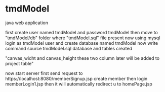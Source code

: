 # tmdModel
java web application 

first create user named tmdModel and password tmdModel
then move to  "tmdModel/db" folder  where "tmdModel.sql" file present
now using mysql login as tmdModel user 
and create database named tmdModel now write command 
source tmdModel.sql
database and tables created

"canvas_widht and canvas_height these two column later will be added to project table"

now start server
first send request to 
https://localhost:8080/memberSignup.jsp
create member
then login memberLogin1.jsp
then it will automatically redirect u to homePage.jsp
